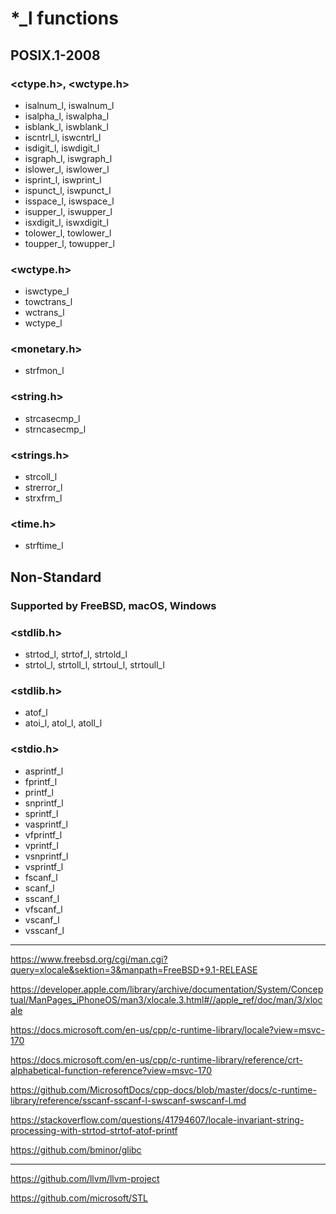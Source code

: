 # *_l functions
## POSIX.1-2008

### \<ctype.h\>, \<wctype.h\>

* isalnum_l, iswalnum_l
* isalpha_l, iswalpha_l
* isblank_l, iswblank_l
* iscntrl_l, iswcntrl_l
* isdigit_l, iswdigit_l
* isgraph_l, iswgraph_l
* islower_l, iswlower_l
* isprint_l, iswprint_l
* ispunct_l, iswpunct_l
* isspace_l, iswspace_l
* isupper_l, iswupper_l
* isxdigit_l, iswxdigit_l
* tolower_l, towlower_l
* toupper_l, towupper_l

### \<wctype.h\>

* iswctype_l
* towctrans_l
* wctrans_l
* wctype_l

### \<monetary.h\>

* strfmon_l

### \<string.h\>

* strcasecmp_l
* strncasecmp_l

### \<strings.h\>

* strcoll_l
* strerror_l
* strxfrm_l

### \<time.h\>

* strftime_l

## Non-Standard

### Supported by FreeBSD, macOS, Windows 

### \<stdlib.h\>

* strtod_l, strtof_l, strtold_l
* strtol_l, strtoll_l, strtoul_l, strtoull_l

### \<stdlib.h\>

* atof_l
* atoi_l, atol_l, atoll_l 

### \<stdio.h\>

* asprintf_l
* fprintf_l
* printf_l
* snprintf_l
* sprintf_l
* vasprintf_l
* vfprintf_l
* vprintf_l
* vsnprintf_l
* vsprintf_l
* fscanf_l
* scanf_l
* sscanf_l
* vfscanf_l
* vscanf_l
* vsscanf_l

-----

https://www.freebsd.org/cgi/man.cgi?query=xlocale&sektion=3&manpath=FreeBSD+9.1-RELEASE

https://developer.apple.com/library/archive/documentation/System/Conceptual/ManPages_iPhoneOS/man3/xlocale.3.html#//apple_ref/doc/man/3/xlocale

https://docs.microsoft.com/en-us/cpp/c-runtime-library/locale?view=msvc-170

https://docs.microsoft.com/en-us/cpp/c-runtime-library/reference/crt-alphabetical-function-reference?view=msvc-170

https://github.com/MicrosoftDocs/cpp-docs/blob/master/docs/c-runtime-library/reference/sscanf-sscanf-l-swscanf-swscanf-l.md

https://stackoverflow.com/questions/41794607/locale-invariant-string-processing-with-strtod-strtof-atof-printf


https://github.com/bminor/glibc

-----

https://github.com/llvm/llvm-project

https://github.com/microsoft/STL
